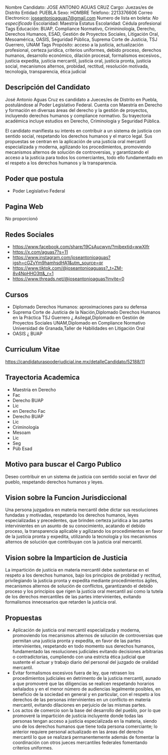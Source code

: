 Nombre Candidato: JOSE ANTONIO AGUAS CRUZ
Cargo: Juezas/es de Distrito
Entidad: PUEBLA
Sexo: HOMBRE
Telefono: 2213376606
Correo Electronico: joseantonioaguas7@gmail.com
Numero de lista en boleta: *No especificado*
Escolaridad: Maestría
Estatus Escolaridad: Cédula profesional
Tags Educación: BUAP, Compliance Normativo, Crimininología, Derecho, Derechos Humanos, ESAD, Gestión de Proyectos Sociales, Litigación Oral, Mesoamérica, OASIS, Seguridad Pública, Suprema Corte de Justicia, TSJ Guerrero, UNAM
Tags Propósito: acceso a la justicia, actualización profesional, certeza jurídica, criterios uniformes, debido proceso, derechos humanos, desarrollo económico, dilación procesal, formalismos excesivos., justicia expedita, justicia mercantil, justicia oral, justicia pronta, justicia social, mecanismos alternos, probidad, rectitud, resolución motivada, tecnología, transparencia, ética judicial


## Descripción del Candidato 

José Antonio Aguas Cruz es candidato a Jueces/es de Distrito en Puebla, postulándose al Poder Legislativo Federal. Cuenta con Maestría en Derecho y formación en diversas áreas del derecho y la gestión de proyectos, incluyendo derechos humanos y compliance normativo. Su trayectoria académica incluye estudios en Derecho, Criminología y Seguridad Pública.

El candidato manifiesta su interés en contribuir a un sistema de justicia con sentido social, respetando los derechos humanos y el marco legal. Sus propuestas se centran en la aplicación de una justicia oral mercantil especializada y moderna, agilizando los procedimientos, promoviendo mecanismos alternos de solución de controversias, y garantizando el acceso a la justicia para todos los comerciantes, todo ello fundamentado en el respeto a los derechos humanos y la transparencia.


## Poder que postula

- Poder Legislativo Federal


## Pagina Web

No proporcionó


## Redes Sociales

- https://www.facebook.com/share/19CsAucwyn/?mibextid=wwXIfr
- https://x.com/aguas7?s=11
- https://www.instagram.com/joseantonioaguas?igsh=cGZyYm9hamhsdHA1&utm_source=qr
- https://www.tiktok.com/@joseantonioaguass?_t=ZM-8v4NpHHO3tt&_r=1
- https://www.threads.net/@joseantonioaguas?invite=0


## Cursos

- Diplomado Derechos Humanos: aproximaciones para su defensa
- Suprema Corte de Justicia de la Nación,Diplomado Derechos Humanos en la Práctica TSJ Guerrero ¿ Asilegal,Diplomado en Gestión de Proyectos Sociales UNAM,Diplomado en Compliance Normativo Universidad de Granada,Taller de Habilidades en Litigación Oral
- OASIS ¿ BUAP


## Curriculum Vitae

https://candidaturaspoderjudicial.ine.mx/detalleCandidato/52188/11


## Trayectoria Academica

- Maestría en Derecho
- Fac
- Derecho BUAP
- Lic
- en Derecho Fac
- Derecho BUAP
- Lic
- Criminología
- Mesoam
- Lic
- Seg
- Púb Esad


## Motivo para buscar el Cargo Publico

Deseo contribuir en un sistema de justicia con sentido social en favor del pueblo, respetando derechos humanos y leyes.


## Vision sobre la Funcion Jurisdiccional

Una persona juzgadora en materia mercantil debe dictar sus resoluciones fundadas y motivadas, respetando los derechos humanos, leyes especializadas y precedentes, que brinden certeza jurídica a las partes intervinientes en un asunto de su conocimiento, acatando el debido proceso, la transparencia aplicable y agilizando los procedimientos en favor de la justicia pronta y expedita, utilizando la tecnología y los mecanismos alternos de solución que contribuyan con la justicia oral mercantil.


## Vision sobre la Imparticion de Justicia

La impartición de justicia en materia mercantil debe sustentarse en el respeto a los derechos humanos, bajo los principios de probidad y rectitud, privilegiando la justicia pronta y expedita mediante procedimientos ágiles, mecanismos alternos de solución de conflictos, garantizando el debido proceso y los principios que rigen la justicia oral mercantil así como la tutela de los derechos mercantiles de las partes intervinientes, evitando formalismos innecesarios que retarden la justicia oral.


## Propuestas

- Aplicación de justicia oral mercantil especializada y moderna, promoviendo los mecanismos alternos de solución de controversias que permitan una justicia pronta y expedita, en favor de las partes intervinientes, respetando en todo momento sus derechos humanos, fundamentado las resoluciones judiciales evitando decisiones arbitrarias o contradictorias, cumpliendo con una estricta ética judicial que sustente el actuar y trabajo diario del personal del juzgado de oralidad mercantil.
- Evitar formalismos excesivos fuera de ley, que retrasen los procedimientos judiciales en detrimento de la justicia mercantil, aunado a que promoveré que las diligencias se realicen respetando horarios señalados y en el menor número de audiencias legalmente posibles, en beneficio de la sociedad en general y en particular, con el respeto a los derechos de las personas intervinientes en un conflicto en materia mercantil, evitando dilaciones en perjuicio de las mismas partes.
- Los actos de comercio son la base del desarrollo del pueblo, por lo que promoveré la impartición de justicia incluyente donde todas las personas tengan acceso a justicia especializada en la materia, siendo uno de los derechos humanos que tiene toda persona comerciante; lo anterior requiere personal actualizado en las áreas del derecho mercantil lo que se realizará permanentemente además de fomentar la coordinación con otros jueces mercantiles federales fomentando criterios uniformes.

